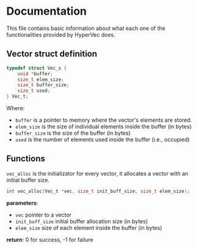 # Documentation

This file contains basic information about what each one of the functionalities provided by HyperVec does.

## Vector struct definition

``` C
typedef struct Vec_s {
    void *buffer;
    size_t elem_size;
    size_t buffer_size;
    size_t used;
} Vec_t;
```

Where:
- ``buffer`` is a pointer to memory where the vector's elements are stored.
- ``elem_size`` is the size of individual elements inside the buffer (in bytes)
- ``buffer_size`` is the size of the buffer (in bytes)
- ``used`` is the number of elements used inside the buffer (i.e., occupied)

## Functions

``vec_alloc`` is the initializator for every vector, it allocates a vector with an initial buffer size.
``` C
int vec_alloc(Vec_t *vec, size_t init_buff_size, size_t elem_size);
```
**parameters**:
- ``vec`` pointer to a vector
- ``init_buff_size`` initial buffer allocation size (in bytes)
- ``elem_size`` size of each element inside the buffer (in bytes)

**return**:
0 for success, -1 for failure
